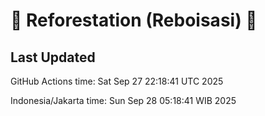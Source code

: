 
# 🌳 Reforestation (Reboisasi) 🌲

## Last Updated

GitHub Actions time: Sat Sep 27 22:18:41 UTC 2025

Indonesia/Jakarta time: Sun Sep 28 05:18:41 WIB 2025
